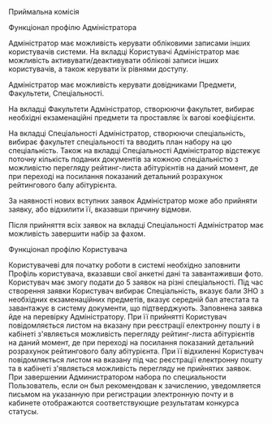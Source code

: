 Приймальна комісія

Функціонал профілю Адміністратора

Адміністратор має можливість керувати обліковими записами інших користувачів системи. На вкладці Користувачі Адміністратор має можливість активувати/деактивувати облікові записи інших користувачів, а також керувати їх рівнями доступу.

Адміністратор має можливість керувати довідниками Предмети, Факультети, Спеціальності.

На вкладці Факультети Адміністратор, створюючи факультет, вибирає необхідні екзаменаційні предмети та проставляє їх вагові коефіцієнти.

На вкладці Спеціальності Адміністратор, створюючи спеціальність, вибирає факультет спеціальності та вводить план набору на цю спеціальність. Також на вкладці Спеціальності Адміністратор відстежує поточну кількість поданих документів за кожною спеціальністю з можливістю перегляду рейтинг-листа абітурієнтів на даний момент, де при переході на посилання показаний детальний розрахунок рейтингового балу абітурієнта.

За наявності нових вступних заявок Адміністратор може або прийняти заявку, або відхилити її, вказавши причину відмови.

Після прийняття всіх заявок на вкладці Спеціальності Адміністратор має можливість завершити набір за фахом.

Функціонал профілю Користувача

Користувачеві для початку роботи в системі необхідно заповнити Профіль користувача, вказавши свої анкетні дані та завантаживши фото.
Користувач має змогу подати до 5 заявок на різні спеціальності. Під час створення заявки Користувач вибирає Спеціальність, вказує бали ЗНО з необхідних екзаменаційних предметів, вказує середній бал атестата та завантажує в систему документи, що підтверджують.
Заповнена заявка йде на перевірку Адміністратору. При її прийнятті Користувач повідомляється листом на вказану при реєстрації електронну пошту і в кабінеті з'являється можливість перегляду рейтинг-листа абітурієнтів на даний момент, де при переході на посилання показаний детальний розрахунок рейтингового балу абітурієнта. При її відхиленні Користувач повідомляється листом на вказану під час реєстрації електронну пошту та в кабінеті з'являється можливість перегляду не прийнятих заявок.
При завершении Администратором набора по специальности Пользователь, если он был рекомендован к зачислению, уведомляется письмом на указанную при регистрации электронную почту и в кабинете отображаются соответствующие результатам конкурса статусы.

